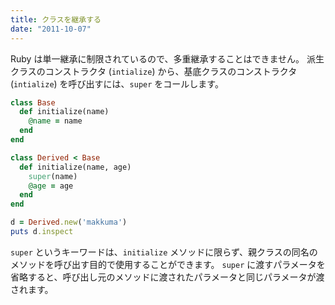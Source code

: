 ```yaml
---
title: クラスを継承する
date: "2011-10-07"
---
```


Ruby は単一継承に制限されているので、多重継承することはできません。
派生クラスのコンストラクタ (`intialize`) から、基底クラスのコンストラクタ (`intialize`) を呼び出すには、`super` をコールします。

```ruby
class Base
  def initialize(name)
    @name = name
  end
end

class Derived < Base
  def initialize(name, age)
    super(name)
    @age = age
  end
end

d = Derived.new('makkuma')
puts d.inspect
```

`super` というキーワードは、`initialize` メソッドに限らず、親クラスの同名のメソッドを呼び出す目的で使用することができます。
`super` に渡すパラメータを省略すると、呼び出し元のメソッドに渡されたパラメータと同じパラメータが渡されます。

